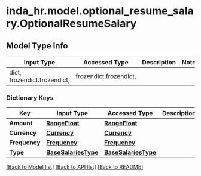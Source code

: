 # inda_hr.model.optional_resume_salary.OptionalResumeSalary

## Model Type Info
Input Type | Accessed Type | Description | Notes
------------ | ------------- | ------------- | -------------
dict, frozendict.frozendict,  | frozendict.frozendict,  |  | 

### Dictionary Keys
Key | Input Type | Accessed Type | Description | Notes
------------ | ------------- | ------------- | ------------- | -------------
**Amount** | [**RangeFloat**](RangeFloat.md) | [**RangeFloat**](RangeFloat.md) |  | [optional] 
**Currency** | [**Currency**](Currency.md) | [**Currency**](Currency.md) |  | [optional] 
**Frequency** | [**Frequency**](Frequency.md) | [**Frequency**](Frequency.md) |  | [optional] 
**Type** | [**BaseSalariesType**](BaseSalariesType.md) | [**BaseSalariesType**](BaseSalariesType.md) |  | [optional] 

[[Back to Model list]](../../README.md#documentation-for-models) [[Back to API list]](../../README.md#documentation-for-api-endpoints) [[Back to README]](../../README.md)

